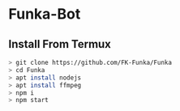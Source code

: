 # Funka-Bot


## Install From Termux
```bash
> git clone https://github.com/FK-Funka/Funka
> cd Funka
> apt install nodejs
> apt install ffmpeg
> npm i
> npm start
```